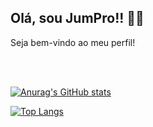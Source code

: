 ## Olá, sou JumPro!! 🐱‍👤


Seja bem-vindo ao meu perfil!

<br></br>

[![Anurag's GitHub stats](https://github-readme-stats.vercel.app/api?username=JumPr0&show_icons=true&theme=dark)
](https://github.com/anuraghazra/github-readme-stats)

[![Top Langs](https://github-readme-stats.vercel.app/api/top-langs/?username=JumPr0&layout=compact&theme=dark)](https://github.com/anuraghazra/github-readme-stats)


